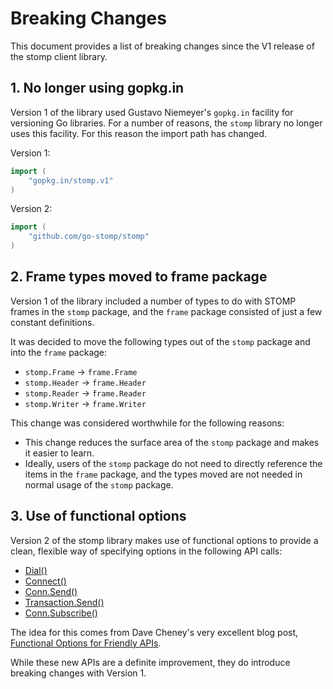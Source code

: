 # Breaking Changes

This document provides a list of breaking changes since the V1 release
of the stomp client library.

## 1. No longer using gopkg.in

Version 1 of the library used Gustavo Niemeyer's `gopkg.in` facility for versioning Go libraries.
For a number of reasons, the `stomp` library no longer uses this facility. For this reason the
import path has changed.

Version 1:
```go
import (
    "gopkg.in/stomp.v1"
)
```

Version 2:
```go
import (
    "github.com/go-stomp/stomp"
)
```

## 2. Frame types moved to frame package

Version 1 of the library included a number of types to do with STOMP frames in the `stomp`
package, and the `frame` package consisted of just a few constant definitions.

It was decided to move the following types out of the `stomp` package and into the `frame` package:

* `stomp.Frame` -> `frame.Frame`
* `stomp.Header` -> `frame.Header`
* `stomp.Reader` -> `frame.Reader`
* `stomp.Writer` -> `frame.Writer`

This change was considered worthwhile for the following reasons:

* This change reduces the surface area of the `stomp` package and makes it easier to learn.
* Ideally, users of the `stomp` package do not need to directly reference the items in the `frame`
package, and the types moved are not needed in normal usage of the `stomp` package.

## 3. Use of functional options

Version 2 of the stomp library makes use of functional options to provide a clean, flexible way
of specifying options in the following API calls:

* [Dial()](http://godoc.org/github.com/go-stomp/stomp#Dial)
* [Connect()](http://godoc.org/github.com/go-stomp/stomp#Connect)
* [Conn.Send()](http://godoc.org/github.com/go-stomp/stomp#Conn.Send)
* [Transaction.Send()](http://godoc.org/github.com/go-stomp/stomp#Transaction.Send)
* [Conn.Subscribe()](http://godoc.org/github.com/go-stomp/stomp#Conn.Subscribe)

The idea for this comes from Dave Cheney's very excellent blog post,
[Functional Options for Friendly APIs](http://dave.cheney.net/2014/10/17/functional-options-for-friendly-apis).

While these new APIs are a definite improvement, they do introduce breaking changes with Version 1.
